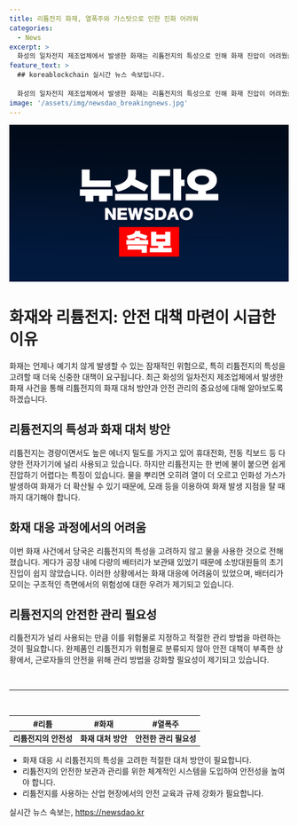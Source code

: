 ```yaml
---
title: 리튬전지 화재, 열폭주와 가스탓으로 인한 진화 어려워
categories:
  - News
excerpt: >
  화성의 일차전지 제조업체에서 발생한 화재는 리튬전지의 특성으로 인해 화재 진압이 어려웠습니다. 리튬전지는 물을 사용해 진화하면 오히려 더 위험해지는 특성이 있으며, 화재 발생 지점을 모래 등으로 덮고 화재가 자연적으로 타버릴 때까지 기다리는 것이 최선의 방법입니다. 이번 화재에서는 리튬이 극소량이기에 물을 사용했으며, 구조 대원들의 초기 진입이 어려웠습니다. 전문가들은 리튬전지의 위험성을 감안하여 적절한 관리 방법을 모색해야 한다고 지적하고 있습니다.
feature_text: >
  ## koreablockchain 실시간 뉴스 속보입니다.

  화성의 일차전지 제조업체에서 발생한 화재는 리튬전지의 특성으로 인해 화재 진압이 어려웠습니다. 리튬전지는 물을 사용해 진화하면 오히려 더 위험해지는 특성이 있으며, 화재 발생 지점을 모래 등으로 덮고 화재가 자연적으로 타버릴 때까지 기다리는 것이 최선의 방법입니다. 이번 화재에서는 리튬이 극소량이기에 물을 사용했으며, 구조 대원들의 초기 진입이 어려웠습니다. 전문가들은 리튬전지의 위험성을 감안하여 적절한 관리 방법을 모색해야 한다고 지적하고 있습니다.
image: '/assets/img/newsdao_breakingnews.jpg'
---
```


<p><img src="/assets/img/newsdao_breakingnews.jpg" alt="koreablockchain 속보" /></p>

<h1>화재와 리튬전지: 안전 대책 마련이 시급한 이유</h1>

<p data-ke-size="size16">화재는 언제나 예기치 않게 발생할 수 있는 잠재적인 위험으로, 특히 리튬전지의 특성을 고려할 때 더욱 신중한 대책이 요구됩니다. 최근 화성의 일차전지 제조업체에서 발생한 화재 사건을 통해 리튬전지의 화재 대처 방안과 안전 관리의 중요성에 대해 알아보도록 하겠습니다.</p>

<h2><b>리튬전지의 특성과 화재 대처 방안</b></h2>

<p data-ke-size="size16">리튬전지는 경량이면서도 높은 에너지 밀도를 가지고 있어 휴대전화, 전동 킥보드 등 다양한 전자기기에 널리 사용되고 있습니다. 하지만 리튬전지는 한 번에 불이 붙으면 쉽게 진압하기 어렵다는 특징이 있습니다. 물을 뿌리면 오히려 열이 더 오르고 인화성 가스가 발생하여 화재가 더 확산될 수 있기 때문에, 모래 등을 이용하여 화재 발생 지점을 탈 때까지 대기해야 합니다.</p>

<h2><b>화재 대응 과정에서의 어려움</b></h2>

<p data-ke-size="size16">이번 화재 사건에서 당국은 리튬전지의 특성을 고려하지 않고 물을 사용한 것으로 전해졌습니다. 게다가 공장 내에 다량의 배터리가 보관돼 있었기 때문에 소방대원들의 초기 진입이 쉽지 않았습니다. 이러한 상황에서는 화재 대응에 어려움이 있었으며, 배터리가 모이는 구조적인 측면에서의 위험성에 대한 우려가 제기되고 있습니다.</p>

<h2><b>리튬전지의 안전한 관리 필요성</b></h2>

<p data-ke-size="size16">리튬전지가 널리 사용되는 만큼 이를 위험물로 지정하고 적절한 관리 방법을 마련하는 것이 필요합니다. 완제품인 리튬전지가 위험물로 분류되지 않아 안전 대책이 부족한 상황에서, 근로자들의 안전을 위해 관리 방법을 강화할 필요성이 제기되고 있습니다.</p>

<p data-ke-size="size16">&nbsp;</p>

<hr>

<p data-ke-size="size16">&nbsp;</p>

<table>
    <thead>
        <tr>
            <th style="text-align: center;">#리튬</th>
            <th style="text-align: center;">#화재</th>
            <th style="text-align: center;">#열폭주</th>
        </tr>
    </thead>
    <tbody>
        <tr>
            <td style="text-align: center; height: 17px;"><b>리튬전지의 안전성</b></td>
            <td style="text-align: center; height: 17px;"><b>화재 대처 방안</b></td>
            <td style="text-align: center; height: 17px;"><b>안전한 관리 필요성</b></td>
        </tr>
    </tbody>
</table>

<ul>
    <li>화재 대응 시 리튬전지의 특성을 고려한 적절한 대처 방안이 필요합니다.</li>
    <li>리튬전지의 안전한 보관과 관리를 위한 체계적인 시스템을 도입하여 안전성을 높여야 합니다.</li>
    <li>리튬전지를 사용하는 산업 현장에서의 안전 교육과 규제 강화가 필요합니다.</li>
</ul>
실시간 뉴스 속보는, <a href="https://newsdao.kr" rel="dofollow">https://newsdao.kr</a>



